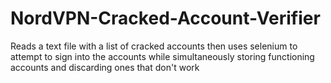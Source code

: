 # NordVPN-Cracked-Account-Verifier
Reads a text file with a list of cracked accounts then uses selenium to attempt to sign into the accounts while simultaneously storing functioning accounts and discarding ones that don't work

